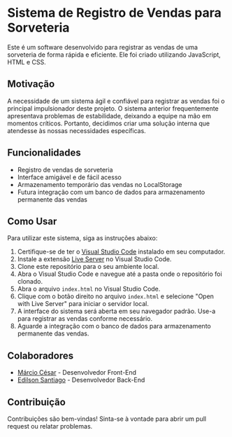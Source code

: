 # Sistema de Registro de Vendas para Sorveteria

Este é um software desenvolvido para registrar as vendas de uma sorveteria de forma rápida e eficiente. Ele foi criado utilizando JavaScript, HTML e CSS.

## Motivação

A necessidade de um sistema ágil e confiável para registrar as vendas foi o principal impulsionador deste projeto. O sistema anterior frequentemente apresentava problemas de estabilidade, deixando a equipe na mão em momentos críticos. Portanto, decidimos criar uma solução interna que atendesse às nossas necessidades específicas.

## Funcionalidades

- Registro de vendas de sorveteria
- Interface amigável e de fácil acesso
- Armazenamento temporário das vendas no LocalStorage
- Futura integração com um banco de dados para armazenamento permanente das vendas

## Como Usar

Para utilizar este sistema, siga as instruções abaixo:

1. Certifique-se de ter o [Visual Studio Code](https://code.visualstudio.com/) instalado em seu computador.
2. Instale a extensão [Live Server](https://marketplace.visualstudio.com/items?itemName=ritwickdey.LiveServer) no Visual Studio Code.
3. Clone este repositório para o seu ambiente local.
4. Abra o Visual Studio Code e navegue até a pasta onde o repositório foi clonado.
5. Abra o arquivo `index.html` no Visual Studio Code.
6. Clique com o botão direito no arquivo `index.html` e selecione "Open with Live Server" para iniciar o servidor local.
7. A interface do sistema será aberta em seu navegador padrão. Use-a para registrar as vendas conforme necessário.
8. Aguarde a integração com o banco de dados para armazenamento permanente das vendas.


## Colaboradores

- [Márcio César](https://github.com/marcionogit) - Desenvolvedor Front-End
- [Edilson Santiago](https://github.com/edilson-santiago-da-silva) - Desenvolvedor Back-End

## Contribuição

Contribuições são bem-vindas! Sinta-se à vontade para abrir um pull request ou relatar problemas.
